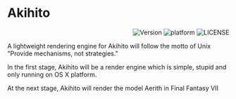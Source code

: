 # Akihito

<p align="right">
    <img src="https://img.shields.io/badge/version-0.1-blue.svg" alt="Version"/>
    <img src="https://img.shields.io/badge/platform-OS%20X-red.svg" alt="platform"/>
    <img src="https://img.shields.io/github/license/mashape/apistatus.svg?style=style-flat-green" alt="LICENSE"/>
</p>
A lightweight rendering engine for 
Akihito will follow the motto of Unix "Provide mechanisms, not strategies."



In the first stage, Akihito will be a render engine which is simple, stupid and only running on OS X platform.

At the next stage, Akihito will render the model Aerith in Final Fantasy VII

